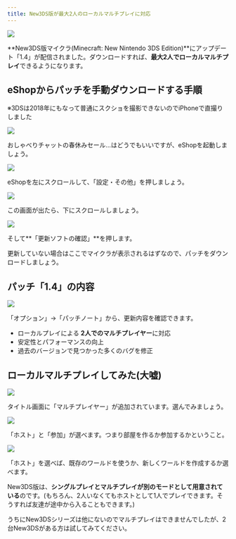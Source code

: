 ```yaml
---
title: New3DS版が最大2人のローカルマルチプレイに対応
---
```


![](https://cdn-ak.f.st-hatena.com/images/fotolife/s/sasigume/20210208/20210208101739.png)

**New3DS版マイクラ(Minecraft: New Nintendo 3DS Edition)**にアップデート「1.4」が配信されました。ダウンロードすれば、**最大2人でローカルマルチプレイ**できるようになります。

## eShopからパッチを手動ダウンロードする手順

※3DSは2018年にもなって普通にスクショを撮影できないのでiPhoneで直撮りしました

![](https://cdn-ak.f.st-hatena.com/images/fotolife/s/sasigume/20210208/20210208122924.jpg)

おしゃべりチャットの春休みセール…はどうでもいいですが、eShopを起動しましょう。

![](https://cdn-ak.f.st-hatena.com/images/fotolife/s/sasigume/20210208/20210208103710.jpg)

eShopを左にスクロールして、「設定・その他」を押しましょう。

![](https://cdn-ak.f.st-hatena.com/images/fotolife/s/sasigume/20210208/20210208103354.jpg)

この画面が出たら、下にスクロールしましょう。

![](https://cdn-ak.f.st-hatena.com/images/fotolife/s/sasigume/20210208/20210208110046.jpg)

そして**「更新ソフトの確認」**を押します。

更新していない場合はここでマイクラが表示されるはずなので、パッチをダウンロードしましょう。

## パッチ「1.4」の内容

![](https://cdn-ak.f.st-hatena.com/images/fotolife/s/sasigume/20210208/20210208104042.jpg)

「オプション」→「パッチノート」から、更新内容を確認できます。

*   ローカルプレイによる **2人でのマルチプレイヤー**に対応
*   安定性とパフォーマンスの向上
*   過去のバージョンで見つかった多くのバグを修正

## ローカルマルチプレイしてみた(大嘘)

![](https://cdn-ak.f.st-hatena.com/images/fotolife/s/sasigume/20210208/20210208124221.jpg)

タイトル画面に「マルチプレイヤー」が追加されています。選んでみましょう。

![](https://cdn-ak.f.st-hatena.com/images/fotolife/s/sasigume/20210208/20210208103420.jpg)

「ホスト」と「参加」が選べます。つまり部屋を作るか参加するかということ。

![](https://cdn-ak.f.st-hatena.com/images/fotolife/s/sasigume/20210208/20210208103553.jpg)

「ホスト」を選べば、既存のワールドを使うか、新しくワールドを作成するか選べます。

New3DS版は、**シングルプレイとマルチプレイが別のモードとして用意されている**のです。(もちろん、2人いなくてもホストとして1人でプレイできます。そうすれば友達が途中から入ることもできます。)

うちにNew3DSシリーズは他にないのでマルチプレイはできませんでしたが、2台New3DSがある方は試してみてください。
